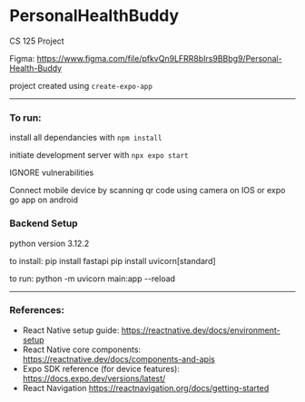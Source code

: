 # PersonalHealthBuddy
CS 125 Project

Figma: https://www.figma.com/file/pfkvQn9LFRR8bIrs9BBbg9/Personal-Health-Buddy

project created using `create-expo-app`

---
### To run:

install all dependancies with `npm install`

initiate development server with `npx expo start`

IGNORE vulnerabilities

Connect mobile device by scanning qr code using camera on IOS or expo go app on android


### Backend Setup

python version 3.12.2

to install:
pip install fastapi
pip install uvicorn[standard]

to run: python -m uvicorn main:app --reload

---
### References:

- React Native setup guide: https://reactnative.dev/docs/environment-setup
- React Native core components: https://reactnative.dev/docs/components-and-apis
- Expo SDK reference (for device features): https://docs.expo.dev/versions/latest/
- React Navigation https://reactnavigation.org/docs/getting-started
